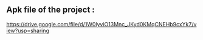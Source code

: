 ## Apk file of the project :
https://drive.google.com/file/d/1W0lyviO13Mnc_JKyd0KMqCNEHb9cxYk7/view?usp=sharing
